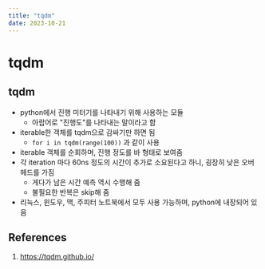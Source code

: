 ```yaml
---
title: "tqdm"
date: 2023-10-21
---
```


# tqdm

## tqdm

- python에서 진행 미터기를 나타내기 위해 사용하는 모듈
  - 아랍어로 "진행도"를 나타내는 말이라고 함
- iterable한 객체를 tqdm으로 감싸기만 하면 됨
  - `for i in tqdm(range(100))` 과 같이 사용
- iterable 객체를 순회하며, 진행 정도를 바 형태로 보여줌
- 각 iteration 마다 60ns 정도의 시간이 추가로 소요된다고 하니, 굉장히 낮은 오버헤드를 가짐
  - 게다가 남은 시간 예측 역시 수행해 줌
  - 불필요한 반복은 skip해 줌
- 리눅스, 윈도우, 맥, 주피터 노트북에서 모두 사용 가능하며, python에 내장되어 있음

## References

1. https://tqdm.github.io/
